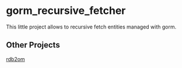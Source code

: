 # gorm_recursive_fetcher

This little project allows to recursive fetch entities managed with gorm.

## Other Projects

[rdb2om](https://github.com/zonkiie/rdb2om)
